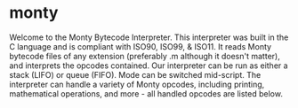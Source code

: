 # monty
Welcome to the Monty Bytecode Interpreter. This interpreter was built in the C language and is compliant with ISO90, ISO99, &amp; ISO11. It reads Monty bytecode files of any extension (preferably .m although it doesn't matter), and interprets the opcodes contained.  Our interpreter can be run as either a stack (LIFO) or queue (FIFO). Mode can be switched mid-script. The interpreter can handle a variety of Monty opcodes, including printing, mathematical operations, and more - all handled opcodes are listed below.
